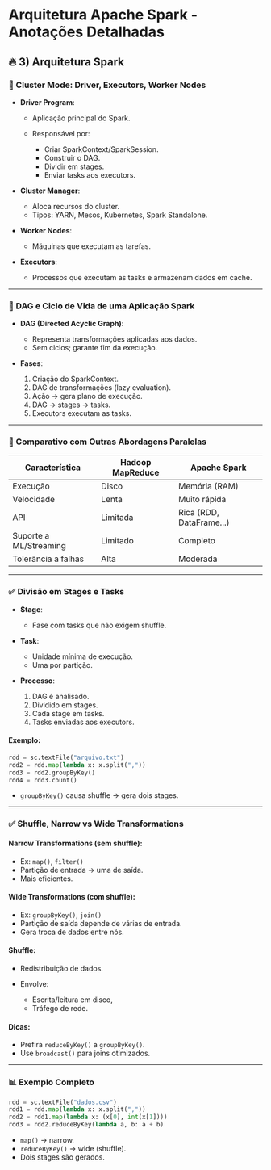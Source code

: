 # Arquitetura Apache Spark - Anotações Detalhadas

## 🔥 3) Arquitetura Spark

### 🔹 Cluster Mode: Driver, Executors, Worker Nodes

* **Driver Program**:

  * Aplicação principal do Spark.
  * Responsável por:

    * Criar SparkContext/SparkSession.
    * Construir o DAG.
    * Dividir em stages.
    * Enviar tasks aos executors.

* **Cluster Manager**:

  * Aloca recursos do cluster.
  * Tipos: YARN, Mesos, Kubernetes, Spark Standalone.

* **Worker Nodes**:

  * Máquinas que executam as tarefas.

* **Executors**:

  * Processos que executam as tasks e armazenam dados em cache.

---

### 🔹 DAG e Ciclo de Vida de uma Aplicação Spark 

* **DAG (Directed Acyclic Graph)**:

  * Representa transformações aplicadas aos dados.
  * Sem ciclos; garante fim da execução.

* **Fases**:

  1. Criação do SparkContext.
  2. DAG de transformações (lazy evaluation).
  3. Ação → gera plano de execução.
  4. DAG → stages → tasks.
  5. Executors executam as tasks.

---

### 🔹 Comparativo com Outras Abordagens Paralelas 

| Característica         | Hadoop MapReduce | Apache Spark             |
| ---------------------- | ---------------- | ------------------------ |
| Execução               | Disco            | Memória (RAM)            |
| Velocidade             | Lenta            | Muito rápida             |
| API                    | Limitada         | Rica (RDD, DataFrame...) |
| Suporte a ML/Streaming | Limitado         | Completo                 |
| Tolerância a falhas    | Alta             | Moderada                 |

---

### ✅ Divisão em Stages e Tasks 

* **Stage**:

  * Fase com tasks que não exigem shuffle.

* **Task**:

  * Unidade mínima de execução.
  * Uma por partição.

* **Processo**:

  1. DAG é analisado.
  2. Dividido em stages.
  3. Cada stage em tasks.
  4. Tasks enviadas aos executors.

#### Exemplo:

```python
rdd = sc.textFile("arquivo.txt")
rdd2 = rdd.map(lambda x: x.split(","))
rdd3 = rdd2.groupByKey()
rdd4 = rdd3.count()
```

* `groupByKey()` causa shuffle → gera dois stages.

---

### ✅ Shuffle, Narrow vs Wide Transformations 

#### Narrow Transformations (sem shuffle):

* Ex: `map()`, `filter()`
* Partição de entrada → uma de saída.
* Mais eficientes.

#### Wide Transformations (com shuffle):

* Ex: `groupByKey()`, `join()`
* Partição de saída depende de várias de entrada.
* Gera troca de dados entre nós.

#### Shuffle:

* Redistribuição de dados.
* Envolve:

  * Escrita/leitura em disco,
  * Tráfego de rede.

#### Dicas:

* Prefira `reduceByKey()` a `groupByKey()`.
* Use `broadcast()` para joins otimizados.

---

### 📊 Exemplo Completo

```python
rdd = sc.textFile("dados.csv")
rdd1 = rdd.map(lambda x: x.split(","))
rdd2 = rdd1.map(lambda x: (x[0], int(x[1])))
rdd3 = rdd2.reduceByKey(lambda a, b: a + b)
```

* `map()` → narrow.
* `reduceByKey()` → wide (shuffle).
* Dois stages são gerados.
